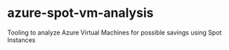 # azure-spot-vm-analysis
Tooling to analyze Azure Virtual Machines for possible savings using Spot Instances
